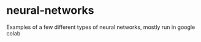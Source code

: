 # neural-networks

Examples of a few different types of neural networks, mostly run in google colab
